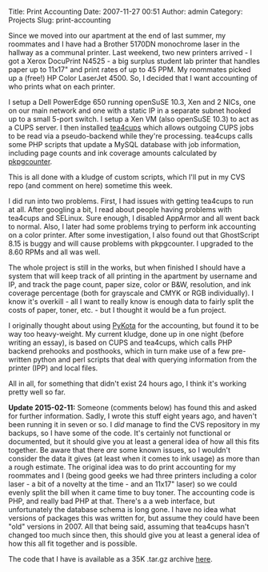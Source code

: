 Title: Print Accounting
Date: 2007-11-27 00:51
Author: admin
Category: Projects
Slug: print-accounting

Since we moved into our apartment at the end of last summer, my
roommates and I have had a Brother 5170DN monochrome laser in the
hallway as a communal printer. Last weekend, two new printers arrived -
I got a Xerox DocuPrint N4525 - a big surplus student lab printer that
handles paper up to 11x17" and print rates of up to 45 PPM. My roommates
picked up a (free!) HP Color LaserJet 4500. So, I decided that I want
accounting of who prints what on each printer.

I setup a Dell PowerEdge 650 running openSuSE 10.3, Xen and 2 NICs, one
on our main network and one with a static IP in a separate subnet hooked
up to a small 5-port switch. I setup a Xen VM (also openSuSE 10.3) to
act as a CUPS server. I then installed
[tea4cups](http://www.pykota.com/software/tea4cups) which allows
outgoing CUPS jobs to be read via a pseudo-backend while they're
processing. tea4cups calls some PHP scripts that update a MySQL database
with job information, including page counts and ink coverage amounts
calculated by [pkpgcounter](http://www.pykota.com/software/pkpgcounter).

This is all done with a kludge of custom scripts, which I'll put in my
CVS repo (and comment on here) sometime this week.

I did run into two problems. First, I had issues with getting tea4cups
to run at all. After googling a bit, I read about people having problems
with tea4cups and SELinux. Sure enough, I disabled AppArmor and all went
back to normal. Also, I later had some problems trying to perform ink
accounting on a color printer. After some investigation, I also found
out that GhostScript 8.15 is buggy and will cause problems with
pkpgcounter. I upgraded to the 8.60 RPMs and all was well.

The whole project is still in the works, but when finished I should have
a system that will keep track of all printing in the apartment by
username and IP, and track the page count, paper size, color or B&W,
resolution, and ink coverage percentage (both for grayscale and CMYK or
RGB individually). I know it's overkill - all I want to really know is
enough data to fairly split the costs of paper, toner, etc. - but I
thought it would be a fun project.

I originally thought about using
[PyKota](http://www.pykota.com/software/pykota) for the accounting, but
found it to be way too heavy-weight. My current kludge, done up in one
night (before writing an essay), is based on CUPS and tea4cups, which
calls PHP backend prehooks and posthooks, which in turn make use of a
few pre-written python and perl scripts that deal with querying
information from the printer (IPP) and local files.

All in all, for something that didn't exist 24 hours ago, I think it's
working pretty well so far.

__Update 2015-02-11:__ Someone (comments below) has found this and asked
for further information. Sadly, I wrote this stuff eight years ago, and
haven't been running it in seven or so. I _did_ manage to find the CVS
repository in my backups, so I have some of the code. It's certainly not
functional or documented, but it should give you at least a general idea
of how all this fits together. Be aware that there _are_ some known issues,
so I wouldn't consider the data it gives (at least when it comes to ink
usage) as more than a rough estimate. The original idea was to do print
accounting for my roommates and I (being good geeks we had three printers
including a color laser - a bit of a novelty at the time - and an 11x17"
laser) so we could evenly split the bill when it came time to buy toner.
The accounting code is PHP, and really bad PHP at that. There's a
a web interface, but unfortunately the database schema is long gone.
I have no idea what versions of packages this was written for, but assume
they could have been "old" versions in 2007. All that being said, assuming
that tea4cups hasn't changed too much since then, this should give you
at least a general idea of how this all fit together and is possible.

The code that I have is available as a 35K .tar.gz archive [here](http://blog.jasonantman.com/GFX/printAccounting.tar.gz).
